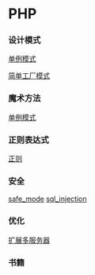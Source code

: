 PHP
====================

### 设计模式
[单例模式](design_pattern/singleton.php)

[简单工厂模式](design_pattern/simple_factory.php)

### 魔术方法
[单例模式](magic_methods.php)

### 正则表达式
[正则](regular_expression.php)

### 安全
[safe_mode](safe/safe_mode.md)
[sql_injection](safe/sql_injection.md)

### 优化
[扩展多服务器](server.md)

### 书籍
